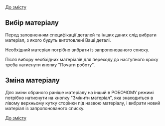 [До змісту](/service/doc/?cid=steklo)
## Вибір матеріалу

Перед заповненням специфікації деталей та інших даних слід вибрати матеріал, з якого будуть виготовлені Ваші деталі.

Необхідний матеріал потрібно вибрати із запропонованого списку.

Після вибору необхідних матеріалів для переходу до наступного кроку треба натиснути кнопку "Почати роботу".


## Зміна матеріалу

Для зміни обраного раніше матеріалу на інший в РОБОЧОМУ режимі потрібно натиснути на кнопку "Змінити матеріал", яка знаходиться в лівому верхньому кутку сторінки під назвою матеріалу, і вибрати новий матеріал із запропонованого списку.

[До змісту](/service/doc/?cid=steklo)